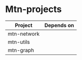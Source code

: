# Mtn-projects

|Project    |Depends on|
|-----------|----------|
|mtn-network|
|mtn-utils  |
|mtn-graph  |
